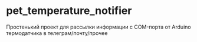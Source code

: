 # pet_temperature_notifier
Простенький проект для рассылки информации с COM-порта от Arduino термодатчика в телеграм/почту/прочее
